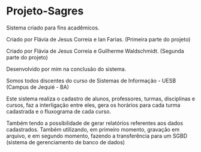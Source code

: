 # Projeto-Sagres

Sistema criado para fins acadêmicos.

Criado por Flávia de Jesus Correia e Ian Farias. (Primeira parte do projeto)

Criado por Flávia de Jesus Correia e Guilherme Waldschmidt. (Segunda parte do projeto)

Desenvolvido por mim na conclusão do sistema.

Somos todos discentes do curso de Sistemas de Informação - UESB (Campus de Jequié - BA)

Este sistema realiza o cadastro de alunos, professores, turmas, disciplinas e cursos, faz a interligação entre eles,
gera os horários para cada turma cadastrada e o fluxograma de cada curso.

Também tendo a possibilidade de gerar relatórios referentes aos dados cadastrados. 
Também utilizando, em primeiro momento, gravação em arquivo, 
e em segundo momento, fazendo a transferência para um SGBD (sistema de gerenciamento de banco de dados)
